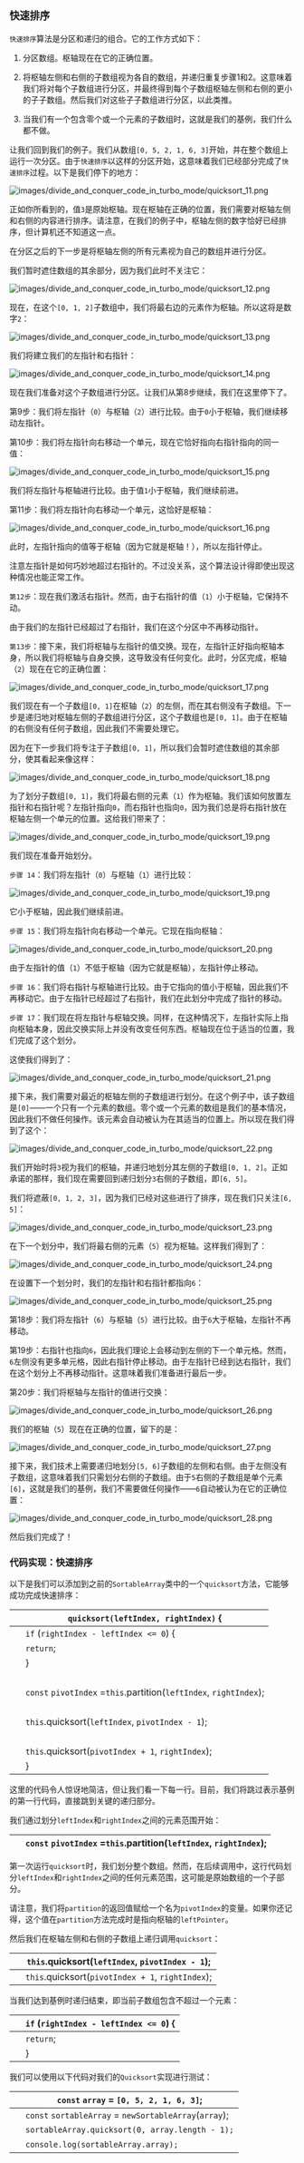 ## `快速排序`

`快速排序`算法是分区和递归的组合。它的工作方式如下：

1.  分区数组。枢轴现在在它的正确位置。

1.  将枢轴左侧和右侧的子数组视为各自的数组，并递归重复步骤1和2。这意味着我们将对每个子数组进行分区，并最终得到每个子数组枢轴左侧和右侧的更小的子子数组。然后我们对这些子子数组进行分区，以此类推。

1.  当我们有一个包含零个或一个元素的子数组时，这就是我们的基例，我们什么都不做。

让我们回到我们的例子。我们从数组`[0, 5, 2, 1, 6, 3]`开始，并在整个数组上运行一次分区。由于`快速排序`以这样的分区开始，这意味着我们已经部分完成了`快速排序`过程。以下是我们停下的地方：

![images/divide_and_conquer_code_in_turbo_mode/quicksort_11.png](images/divide_and_conquer_code_in_turbo_mode/quicksort_11.png)

正如你所看到的，值`3`是原始枢轴。现在枢轴在正确的位置，我们需要对枢轴左侧和右侧的内容进行排序。请注意，在我们的例子中，枢轴左侧的数字恰好已经排序，但计算机还不知道这一点。

在分区之后的下一步是将枢轴左侧的所有元素视为自己的数组并进行分区。

我们暂时遮住数组的其余部分，因为我们此时不关注它：

![images/divide_and_conquer_code_in_turbo_mode/quicksort_12.png](images/divide_and_conquer_code_in_turbo_mode/quicksort_12.png)

现在，在这个`[0, 1, 2]`子数组中，我们将最右边的元素作为枢轴。所以这将是数字`2`：

![images/divide_and_conquer_code_in_turbo_mode/quicksort_13.png](images/divide_and_conquer_code_in_turbo_mode/quicksort_13.png)

我们将建立我们的左指针和右指针：

![images/divide_and_conquer_code_in_turbo_mode/quicksort_14.png](images/divide_and_conquer_code_in_turbo_mode/quicksort_14.png)

现在我们准备对这个子数组进行分区。让我们从第8步继续，我们在这里停下了。

第9步：我们将左指针（`0`）与枢轴（`2`）进行比较。由于`0`小于枢轴，我们继续移动左指针。

第10步：我们将左指针向右移动一个单元，现在它恰好指向右指针指向的同一值：

![images/divide_and_conquer_code_in_turbo_mode/quicksort_15.png](images/divide_and_conquer_code_in_turbo_mode/quicksort_15.png)

我们将左指针与枢轴进行比较。由于值`1`小于枢轴，我们继续前进。

第11步：我们将左指针向右移动一个单元，这恰好是枢轴：

![images/divide_and_conquer_code_in_turbo_mode/quicksort_16.png](images/divide_and_conquer_code_in_turbo_mode/quicksort_16.png)

此时，左指针指向的值等于枢轴（因为它就是枢轴！），所以左指针停止。

注意左指针是如何巧妙地超过右指针的。不过没关系，这个算法设计得即使出现这种情况也能正常工作。

`第12步`：现在我们激活右指针。然而，由于右指针的值（`1`）小于枢轴，它保持不动。

由于我们的左指针已经超过了右指针，我们在这个分区中不再移动指针。

`第13步`：接下来，我们将枢轴与左指针的值交换。现在，左指针正好指向枢轴本身，所以我们将枢轴与自身交换，这导致没有任何变化。此时，分区完成，枢轴（`2`）现在在它的正确位置：

![`images/divide_and_conquer_code_in_turbo_mode/quicksort_17.png`](images/divide_and_conquer_code_in_turbo_mode/quicksort_17.png)

我们现在有一个子数组`[0, 1]`在枢轴（`2`）的左侧，而在其右侧没有子数组。下一步是递归地对枢轴左侧的子数组进行分区，这个子数组也是`[0, 1]`。由于在枢轴的右侧没有任何子数组，因此我们不需要处理它。

因为在下一步我们将专注于子数组`[0, 1]`，所以我们会暂时遮住数组的其余部分，使其看起来像这样：

![`images/divide_and_conquer_code_in_turbo_mode/quicksort_18.png`](images/divide_and_conquer_code_in_turbo_mode/quicksort_18.png)

为了划分子数组`[0, 1]`，我们将最右侧的元素（`1`）作为枢轴。我们该如何放置左指针和右指针呢？左指针指向`0`，而右指针也指向`0`，因为我们总是将右指针放在枢轴左侧一个单元的位置。这给我们带来了：

![`images/divide_and_conquer_code_in_turbo_mode/quicksort_19.png`](images/divide_and_conquer_code_in_turbo_mode/quicksort_19.png)

我们现在准备开始划分。

`步骤 14`：我们将左指针（`0`）与枢轴（`1`）进行比较：

![`images/divide_and_conquer_code_in_turbo_mode/quicksort_19.png`](images/divide_and_conquer_code_in_turbo_mode/quicksort_19.png)

它小于枢轴，因此我们继续前进。

`步骤 15`：我们将左指针向右移动一个单元。它现在指向枢轴：

![`images/divide_and_conquer_code_in_turbo_mode/quicksort_20.png`](images/divide_and_conquer_code_in_turbo_mode/quicksort_20.png)

由于左指针的值（`1`）不低于枢轴（因为它就是枢轴），左指针停止移动。

`步骤 16`：我们将右指针与枢轴进行比较。由于它指向的值小于枢轴，因此我们不再移动它。由于左指针已经超过了右指针，我们在此划分中完成了指针的移动。

`步骤 17`：我们现在将左指针与枢轴交换。同样，在这种情况下，左指针实际上指向枢轴本身，因此交换实际上并没有改变任何东西。枢轴现在位于适当的位置，我们完成了这个划分。

这使我们得到了：

![images/divide_and_conquer_code_in_turbo_mode/quicksort_21.png](images/divide_and_conquer_code_in_turbo_mode/quicksort_21.png)

接下来，我们需要对最近的枢轴左侧的子数组进行划分。在这个例子中，该子数组是`[0]`——一个只有一个元素的数组。零个或一个元素的数组是我们的基本情况，因此我们不做任何操作。该元素会自动被认为在其适当的位置上。所以现在我们得到了这个：

![images/divide_and_conquer_code_in_turbo_mode/quicksort_22.png](images/divide_and_conquer_code_in_turbo_mode/quicksort_22.png)

我们开始时将`3`视为我们的枢轴，并递归地划分其左侧的子数组`[0, 1, 2]`。正如承诺的那样，我们现在需要回到递归划分`3`右侧的子数组，即`[6, 5]`。

我们将遮蔽`[0, 1, 2, 3]`，因为我们已经对这些进行了排序，现在我们只关注`[6, 5]`：

![images/divide_and_conquer_code_in_turbo_mode/quicksort_23.png](images/divide_and_conquer_code_in_turbo_mode/quicksort_23.png)

在下一个划分中，我们将最右侧的元素（`5`）视为枢轴。这样我们得到了：

![images/divide_and_conquer_code_in_turbo_mode/quicksort_24.png](images/divide_and_conquer_code_in_turbo_mode/quicksort_24.png)

在设置下一个划分时，我们的左指针和右指针都指向`6`：

![images/divide_and_conquer_code_in_turbo_mode/quicksort_25.png](images/divide_and_conquer_code_in_turbo_mode/quicksort_25.png)

第18步：我们将左指针（`6`）与枢轴（`5`）进行比较。由于`6`大于枢轴，左指针不再移动。

第19步：右指针也指向`6`，因此我们理论上会移动到左侧的下一个单元格。然而，`6`左侧没有更多单元格，因此右指针停止移动。由于左指针已经到达右指针，我们在这个划分上不再移动指针。这意味着我们准备进行最后一步。

第20步：我们将枢轴与左指针的值进行交换：

![images/divide_and_conquer_code_in_turbo_mode/quicksort_26.png](images/divide_and_conquer_code_in_turbo_mode/quicksort_26.png)

我们的枢轴（`5`）现在在正确的位置，留下的是：

![images/divide_and_conquer_code_in_turbo_mode/quicksort_27.png](images/divide_and_conquer_code_in_turbo_mode/quicksort_27.png)

接下来，我们技术上需要递归地划分`[5, 6]`子数组的左侧和右侧。由于左侧没有子数组，这意味着我们只需划分右侧的子数组。由于`5`右侧的子数组是单个元素`[6]`，这就是我们的基例，我们不需要做任何操作——`6`自动被认为在它的正确位置：

![images/divide_and_conquer_code_in_turbo_mode/quicksort_28.png](images/divide_and_conquer_code_in_turbo_mode/quicksort_28.png)

然后我们完成了！

### 代码实现：快速排序

以下是我们可以添加到之前的`SortableArray`类中的一个`quicksort`方法，它能够成功完成快速排序：

| ​  | `quicksort(leftIndex, rightIndex)` { |
| --- | --- |
| ​  | ​`if`​ (`rightIndex - leftIndex <= 0`) { |
| ​  | ​`return`​; |
| ​  | } |
| ​  |  |
| ​  | ​`const`​ `pivotIndex` = ​`this`​.partition(`leftIndex`, `rightIndex`); |
| ​  |  |
| ​  | ​`this`​.quicksort(`leftIndex`, `pivotIndex - 1`); |
| ​  |  |
| ​  | ​`this`​.quicksort(`pivotIndex + 1`, `rightIndex`); |
| ​  | } |

这里的代码令人惊讶地简洁，但让我们看一下每一行。目前，我们将跳过表示基例的第一行代码，直接跳到关键的递归部分。

我们通过划分`leftIndex`和`rightIndex`之间的元素范围开始：

| ​  | ​`const`​ `pivotIndex` = ​`this`​.partition(`leftIndex`, `rightIndex`); |
| --- | --- |

第一次运行`quicksort`时，我们划分整个数组。然而，在后续调用中，这行代码划分`leftIndex`和`rightIndex`之间的任何元素范围，这可能是原始数组的一个子部分。

请注意，我们将`partition`的返回值赋给一个名为`pivotIndex`的变量。如果你还记得，这个值在`partition`方法完成时是指向枢轴的`leftPointer`。

然后我们在枢轴左侧和右侧的子数组上递归调用`quicksort`：

| ​  | ​`this`​.quicksort(`leftIndex`, `pivotIndex - 1`); |
| --- | --- |
| ​  | ​`this`​.quicksort(`pivotIndex + 1`, `rightIndex`); |

当我们达到基例时递归结束，即当前子数组包含不超过一个元素：

| ​  | ​`if`​ (`rightIndex - leftIndex <= 0`) { |
| --- | --- |
| ​  | ​`return`​; |
| ​  | } |

我们可以使用以下代码对我们的`Quicksort`实现进行测试：

| ​  | ​`const`​ `array` = `[0, 5, 2, 1, 6, 3]`; |
| --- | --- |
| ​  | ​`const`​ `sortableArray` = ​`new`​ `SortableArray`(`array`); |
| ​  | `sortableArray.quicksort(0, array.length - 1);` |
| ​  | `console.log(sortableArray.array);` |
